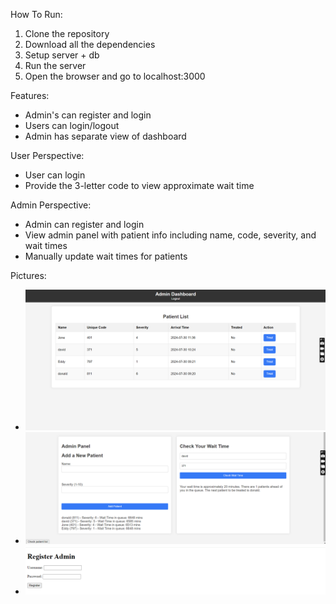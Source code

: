 How To Run:
1. Clone the repository
2. Download all the dependencies
3. Setup server + db
4. Run the server
5. Open the browser and go to localhost:3000

Features:
- Admin's can register and login
- Users can login/logout
- Admin has separate view of dashboard

User Perspective:
- User can login 
- Provide the 3-letter code to view approximate wait time

Admin Perspective:
- Admin can register and login
- View admin panel with patient info including name, code, severity, and wait times
- Manually update wait times for patients

Pictures:
- ![Admin Panel](snapshot/dashboard.png)
- ![User Panel](snapshot/patientlistandwaittime.png)
- ![Admin Registration](snapshot/adminReg.png)